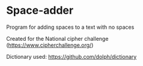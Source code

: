 # Space-adder
Program for adding spaces to a text with no spaces

Created for the National cipher challenge (https://www.cipherchallenge.org/)

Dictionary used: https://github.com/dolph/dictionary
